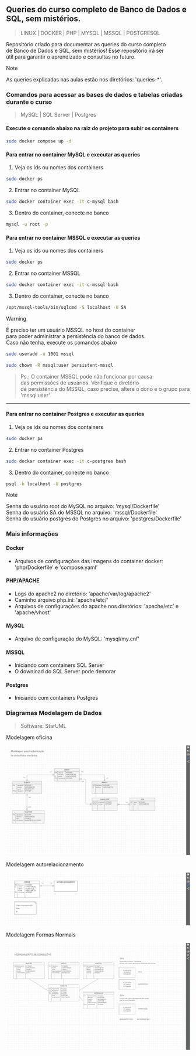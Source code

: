 ## **Queries do curso completo de Banco de Dados e SQL, sem mistérios.**
>LINUX | DOCKER | PHP | MYSQL | MSSQL | POSTGRESQL  
  
Repositório criado para documentar as queries do curso completo  
de Banco de Dados e SQL, sem mistérios! Esse repositório irá ser  
útil para garantir o aprendizado e consultas no futuro.  
  
  
>[!NOTE]
>As queries explicadas nas aulas estão nos diretórios: 'queries-*'.  
  
### **Comandos para acessar as bases de dados e tabelas criadas durante o curso**
>MySQL | SQL Server | Postgres  
  
#### **Execute o comando abaixo na raiz do projeto para subir os containers**
```bash
sudo docker compose up -d
```  
  
#### **Para entrar no container MySQL e executar as queries**  
1. Veja os ids ou nomes dos containers  
```bash
sudo docker ps
```  
  
2. Entrar no container MySQL  
```bash
sudo docker container exec -it c-mysql bash
```  
  
3. Dentro do container, conecte no banco  
```bash
mysql -u root -p
```  
  
#### **Para entrar no container MSSQL e executar as queries**  
1. Veja os ids ou nomes dos containers   
```bash
sudo docker ps
```  
  
2. Entrar no container MSSQL  
```bash
sudo docker container exec -it c-mssql bash
```  
  
3. Dentro do container, conecte no banco  
```bash
/opt/mssql-tools/bin/sqlcmd -S localhost -U SA
```  
  
>[!Warning]
>É preciso ter um usuário MSSQL no host do container  
>para poder administrar a persistência do banco de dados.  
>Caso não tenha, execute os comandos abaixo
```bash
sudo useradd -u 1001 mssql
```  
  
```bash
sudo chown -R mssql:user persistent-mssql
```  
  
>Ps.: O container MSSQL pode não funcionar por causa  
>das permissões de usuários. Verifique o diretório  
>de persistência do MSSQL, caso precise, altere o dono
>e o grupo para 'mssql:user'
----------------------  
  
  
#### **Para entrar no container Postgres e executar as queries**  
1. Veja os ids ou nomes dos containers   
```bash
sudo docker ps
```  
  
2. Entrar no container Postgres  
```bash
sudo docker container exec -it c-postgres bash
```  
  
3. Dentro do container, conecte no banco  
```bash
psql -h localhost -U postgres
```  
    
  
>[!NOTE]
>Senha do usuário root do MySQL no arquivo: 'mysql/Dockerfile'  
>Senha do usuário SA do MSSQL no arquivo: 'mssql/Dockerfile'  
>Senha do usuário postgres do Postgres no arquivo: 'postgres/Dockerfile'  
  
### **Mais informações**
#### **Docker**
* Arquivos de configurações das imagens do container docker: 'php/Dockerfile' e 'compose.yaml'
#### **PHP/APACHE**
* Logs do apache2 no diretório: 'apache/var/log/apache2'
* Caminho arquivo php.ini: 'apache/etc/'
* Arquivos de configurações do apache nos diretórios: 'apache/etc' e 'apache/vhost'
#### **MySQL**
* Arquivo de configuração do MySQL: 'mysql/my.cnf'  
#### **MSSQL**
* Iniciando com containers SQL Server  
* O download do SQL Server pode demorar  
#### **Postgres**
* Iniciando com containers Postgres  
  
  
### **Diagramas Modelagem de Dados**  
>Software: StarUML  
  
Modelagem oficina  
  
![Modelagem oficina](/images/oficina.png "Modelagem oficina")  
  
Modelagem autorelacionamento  
  
![Modelagem autorelacionamento](/images/autorelacionamento.png "Modelagem autorelacionamento")  
  
Modelagem Formas Normais  
  
![Modelagem Formas Normais](/images/fns.png "Modelagem Formas Normais")  
  